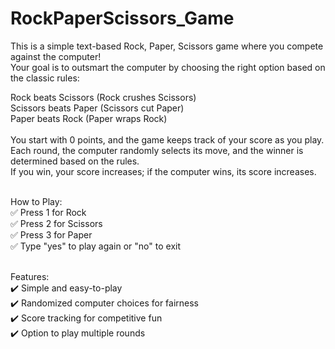 # RockPaperScissors_Game

This is a simple text-based Rock, Paper, Scissors game where you compete against the computer! <br>
Your goal is to outsmart the computer by choosing the right option based on the classic rules: <br>

Rock beats Scissors (Rock crushes Scissors) <br>
Scissors beats Paper (Scissors cut Paper) <br>
Paper beats Rock (Paper wraps Rock) <br><br>
You start with 0 points, and the game keeps track of your score as you play. <br>
Each round, the computer randomly selects its move, and the winner is determined based on the rules. <br>
If you win, your score increases; if the computer wins, its score increases. <br><br>

How to Play: <br>
✅ Press 1 for Rock <br>
✅ Press 2 for Scissors <br>
✅ Press 3 for Paper <br>
✅ Type "yes" to play again or "no" to exit <br><br>

Features: <br>
✔️ Simple and easy-to-play <br>
✔️ Randomized computer choices for fairness <br>
✔️ Score tracking for competitive fun <br>
✔️ Option to play multiple rounds <br><br>

